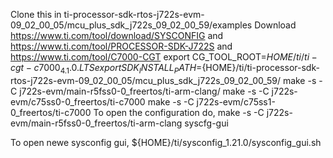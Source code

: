 Clone this in ti-processor-sdk-rtos-j722s-evm-09_02_00_05/mcu_plus_sdk_j722s_09_02_00_59/examples
Download https://www.ti.com/tool/download/SYSCONFIG and https://www.ti.com/tool/PROCESSOR-SDK-J722S and https://www.ti.com/tool/C7000-CGT
export CG_TOOL_ROOT=${HOME}/ti/ti-cgt-c7000_4.1.0.LTS
export SDK_INSTALL_PATH=${HOME}/ti/ti-processor-sdk-rtos-j722s-evm-09_02_00_05/mcu_plus_sdk_j722s_09_02_00_59/
make -s -C j722s-evm/main-r5fss0-0_freertos/ti-arm-clang/
make -s -C j722s-evm/c75ss0-0_freertos/ti-c7000
make -s -C j722s-evm/c75ss1-0_freertos/ti-c7000
To open the configuration do, 
make -s -C j722s-evm/main-r5fss0-0_freertos/ti-arm-clang syscfg-gui

To open newe sysconfig gui,
 ${HOME}/ti/sysconfig_1.21.0/sysconfig_gui.sh